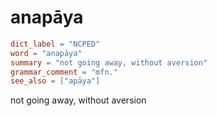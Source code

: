 # anapāya

``` toml
dict_label = "NCPED"
word = "anapāya"
summary = "not going away, without aversion"
grammar_comment = "mfn."
see_also = ["apāya"]
```

not going away, without aversion

